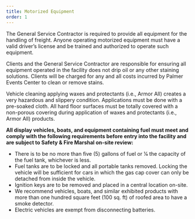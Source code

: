 ```yaml
---
title: Motorized Equipment
order: 1
---
```


The General Service Contractor is required to provide all equipment for the handling of freight. Anyone operating motorized equipment must have a valid driver’s license and be trained and authorized to operate such equipment. 

Clients and the General Service Contractor are responsible for ensuring all equipment operated in the facility does not drip oil or any other staining solutions. Clients will be charged for any and all costs incurred by Palmer Events Center to clean or remove stains.

Vehicle cleaning applying waxes and protectants (i.e., Armor All) creates a very hazardous and slippery condition. Applications must be done with a pre-soaked cloth. All hard floor surfaces must be totally covered with a non-porous covering during application of waxes and protectants (i.e., Armor All) products.

**All display vehicles, boats, and equipment containing fuel must meet and comply with the following requirements before entry into the facility and are subject to Safety & Fire Marshal on-site review:**

- There is to be no more than five (5) gallons of fuel or 1⁄4 the capacity of the fuel tank, whichever is less.
- Fuel tanks are to be locked and all portable tanks removed. Locking the vehicle will be sufficient for cars in which the gas cap cover can only be detached from inside the vehicle.
- Ignition keys are to be removed and placed in a central location on-site.
- We recommend vehicles, boats, and similar exhibited products with more than one hundred square feet (100 sq. ft) of roofed area to have a smoke detector.
- Electric vehicles are exempt from disconnecting batteries.
